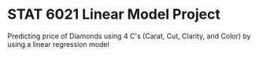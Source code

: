 # STAT 6021 Linear Model Project
Predicting price of Diamonds using 4 C's (Carat, Cut, Clarity, and Color) by using a linear regression model
